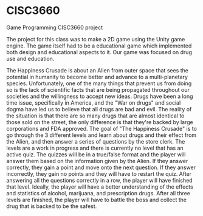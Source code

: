 # CISC3660
Game Programming CISC3660 project

The project for this class was to make a 2D game using the Unity game engine. The game itself had to be a educational game which implemented both design and educational aspects to it. Our game was focused on drug use and education.

The Happiness Crusade is about an Alien from outer space that sees the potential in humanity to become better and advance to a multi-planetary species. Unfortunately, one of the many things that prevent us from doing so is the lack of scientific facts that are being propagated throughout our societies and the willingness to accept new ideas. Drugs have been a long time issue, specifically in America, and the "War on drugs" and social dogma have led us to believe that all drugs are bad and evil. The reality of the situation is that there are so many drugs that are almost identical to those sold on the street, the only difference is that they're backed by large corporations and FDA approved. 
	The goal of "The Happiness Crusade" is to go through the 3 different levels and learn about drugs and their effect from the Alien, and then answer a series of questions by the store clerk. The levels are a work in progress and there is currently no level that has an active quiz. The quizzes will be in a true/false format and the player will answer them based on the information given by the Alien. If they answer correctly, they gain a point and move onto the next question. If they answer incorrectly, they gain no points and they will have to restart the quiz. After answering all the questions correctly in a row, the player will have finished that level. Ideally, the player will have a better understanding of the effects and statistics of alcohol, marijuana, and prescription drugs. After all three levels are finished, the player will have to battle the boss and collect the drug that is backed to be the safest.
